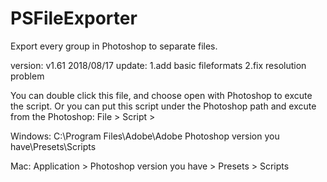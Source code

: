 # PSFileExporter
Export every group in Photoshop to separate files. 

version: v1.61 2018/08/17
update:
1.add basic fileformats
2.fix resolution problem

You can double click this file, and choose open with Photoshop to excute the script.
Or you can put this script under the Photoshop path and excute from the Photoshop: File > Script >

Windows:
C:\Program Files\Adobe\Adobe Photoshop version you have\Presets\Scripts

Mac:
Application > Photoshop version you have > Presets > Scripts
